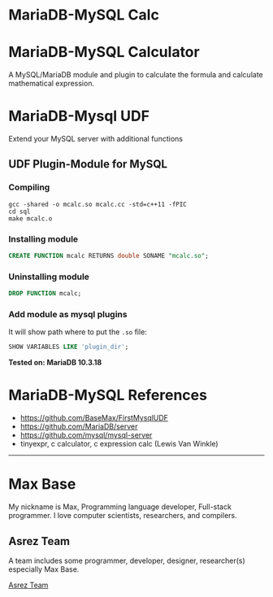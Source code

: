 # MariaDB-MySQL Calc

# MariaDB-MySQL Calculator 

A MySQL/MariaDB module and plugin to calculate the formula and calculate mathematical expression.

# MariaDB-Mysql UDF

Extend your MySQL server with additional functions

## UDF Plugin-Module for MySQL

### Compiling

```
gcc -shared -o mcalc.so mcalc.cc -std=c++11 -fPIC
cd sql
make mcalc.o
```

### Installing module

```sql
CREATE FUNCTION mcalc RETURNS double SONAME "mcalc.so";
```

### Uninstalling module

```sql
DROP FUNCTION mcalc;
```

### Add module as mysql plugins

It will show path where to put the `.so` file:

```sql
SHOW VARIABLES LIKE 'plugin_dir';
```

**Tested on: MariaDB 10.3.18**

# MariaDB-MySQL References

- https://github.com/BaseMax/FirstMysqlUDF
- https://github.com/MariaDB/server
- https://github.com/mysql/mysql-server
- tinyexpr, c calculator, c expression calc (Lewis Van Winkle)

---------

# Max Base

My nickname is Max, Programming language developer, Full-stack programmer. I love computer scientists, researchers, and compilers.

## Asrez Team

A team includes some programmer, developer, designer, researcher(s) especially Max Base.

[Asrez Team](https://www.asrez.com/)
